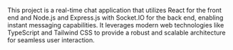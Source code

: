 This project is a real-time chat application that utilizes React for the front end and Node.js and Express.js with Socket.IO for the back end, enabling instant messaging capabilities. It leverages modern web technologies like TypeScript and Tailwind CSS to provide a robust and scalable architecture for seamless user interaction.
